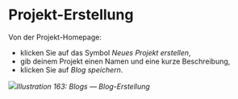 # Projekt-Erstellung

Von der Projekt-Homepage:

* klicken Sie auf das Symbol _Neues Projekt erstellen_,
* gib deinem Projekt einen Namen und eine kurze Beschreibung,
* klicken Sie auf _Blog speichern_.

![](../../.gitbook/assets/images238.png)_Illustration 163: Blogs — Blog-Erstellung_